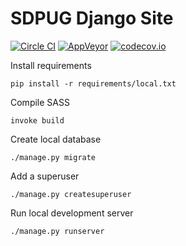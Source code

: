 # SDPUG Django Site

[![Circle CI](https://circleci.com/gh/pythonsd/pythonsd-django/tree/master.svg?style=shield)](https://circleci.com/gh/pythonsd/pythonsd-django/tree/master)
[![AppVeyor](https://ci.appveyor.com/api/projects/status/6u1mssp3co57mi0g/branch/master?svg=true)](https://ci.appveyor.com/project/macro1/pythonsd-django/branch/master)
[![codecov.io](https://codecov.io/github/pythonsd/pythonsd-django/coverage.svg?branch=master)](https://codecov.io/github/pythonsd/pythonsd-django?branch=master)

Install requirements
```shell
pip install -r requirements/local.txt
```

Compile SASS
```shell
invoke build
```

Create local database
```shell
./manage.py migrate
```

Add a superuser
```shell
./manage.py createsuperuser
```

Run local development server
```shell
./manage.py runserver
```
